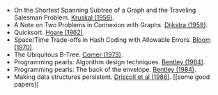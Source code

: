 - On the Shortest Spanning Subtree of a Graph and the Traveling Salesman Problem. [Kruskal (1956)](https://www.ams.org/proc/1956-007-01/S0002-9939-1956-0078686-7/S0002-9939-1956-0078686-7.pdf).
- A Note on Two Problems in Connexion with Graphs. [Dijkstra (1959)](https://jmvidal.cse.sc.edu/library/dijkstra59a.pdf).
- Quicksort. [Hoare (1962)](https://dl.acm.org/doi/pdf/10.5555/63445.C1104357).
- Space/Time Trade-offs in Hash Coding with Allowable Errors. [Bloom (1970)](https://dl.acm.org/doi/pdf/10.1145/362686.362692).
- The Ubiquitous B-Tree. [Comer (1979)](http://carlosproal.com/ir/papers/p121-comer.pdf).
- Programming pearls: Algorithm design techniques. [Bentley (1984)](https://dl.acm.org/doi/pdf/10.1145/358234.381162).
- Programming pearls: The back of the envelope. [Bentley (1984)](https://dl.acm.org/doi/pdf/10.1145/357994.381168).
- Making data structures persistent. [Driscoll et al (1986)](https://dl.acm.org/doi/pdf/10.1145/12130.12142).
[[some good papers]]
